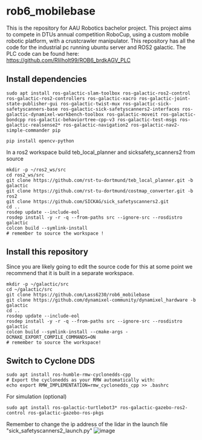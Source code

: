# rob6_mobilebase
This is the repository for AAU Robotics bachelor project. This project aims to compete in DTUs annual competition RoboCup, using a custom mobile robotic platform, with a crustcrawler manipulator. This repository has all the code for the industrial pc running ubuntu server and ROS2 galactic. The PLC code can be found here: https://github.com/Rlilholt99/ROB6_brdkAGV_PLC  

## Install dependencies
```
sudo apt install ros-galactic-slam-toolbox ros-galactic-ros2-control ros-galactic-ros2-controllers ros-galactic-xacro ros-galactic-joint-state-publisher-gui ros-galactic-twist-mux ros-galactic-sick-safetyscanners-base ros-galactic-sick-safetyscanners2-interfaces ros-galactic-dynamixel-workbench-toolbox ros-galactic-moveit ros-galactic-bondcpp ros-galactic-behaviortree-cpp-v3 ros-galactic-test-msgs ros-galactic-realsense2* ros-galactic-navigation2 ros-galactic-nav2-simple-commander pip

pip install opencv-python
```


In a ros2 workspace build teb_local_planner and sicksafety_scanners2 from source 
```
mkdir -p ~/ros2_ws/src
cd ros2_ws/src
git clone https://github.com/rst-tu-dortmund/teb_local_planner.git -b galactic
git clone https://github.com/rst-tu-dortmund/costmap_converter.git -b ros2 
git clone https://github.com/SICKAG/sick_safetyscanners2.git 
cd ..
rosdep update --include-eol
rosdep install -y -r -q --from-paths src --ignore-src --rosdistro galactic
colcon build --symlink-install
# remember to source the workspace !
```

## Install this repository
Since you are likely going to edit the source code for this at some point we recommend that it is built in a separate workspace.
```
mkdir -p ~/galactic/src
cd ~/galactic/src
git clone https://github.com/Lass6230/rob6_mobilebase
git clone https://github.com/dynamixel-community/dynamixel_hardware -b galactic
cd ..
rosdep update --include-eol
rosdep install -y -r -q --from-paths src --ignore-src --rosdistro galactic
colcon build --symlink-install --cmake-args -DCMAKE_EXPORT_COMPILE_COMMANDS=ON
# remember to source the workspace!
```

## Switch to Cyclone DDS
```
sudo apt install ros-humble-rmw-cyclonedds-cpp
# Export the cyclonedds as your RMW automatically with: 
echo export RMW_IMPLEMENTATION=rmw_cyclonedds_cpp >> .bashrc
```



For simulation (optional)
```
sudo apt install ros-galactic-turtlebot3* ros-galactic-gazebo-ros2-control ros-galactic-gazebo-ros-pkgs
```

Remember to change the ip address of the lidar in the launch file "sick_safetyscanners2_launch.py"
![image](https://user-images.githubusercontent.com/72868875/221827761-76bf8fb8-b73b-453e-bda0-a2229671764b.png)